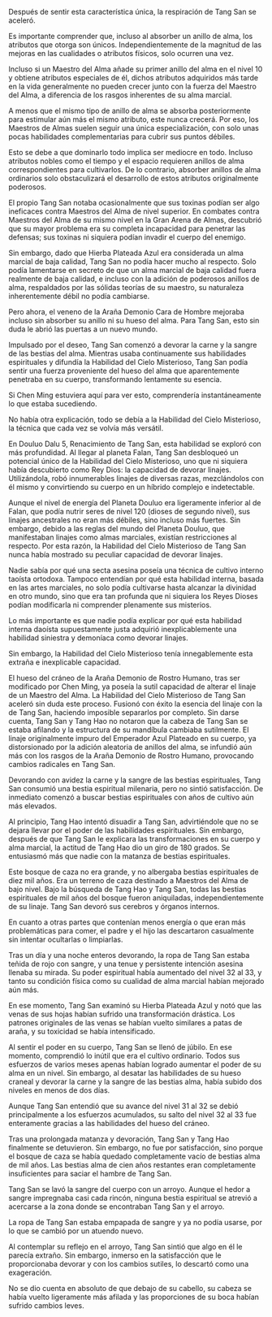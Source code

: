 
Después de sentir esta característica única, la respiración de Tang San se aceleró.

Es importante comprender que, incluso al absorber un anillo de alma, los atributos que otorga son únicos. Independientemente de la magnitud de las mejoras en las cualidades o atributos físicos, solo ocurren una vez.

Incluso si un Maestro del Alma añade su primer anillo del alma en el nivel 10 y obtiene atributos especiales de él, dichos atributos adquiridos más tarde en la vida generalmente no pueden crecer junto con la fuerza del Maestro del Alma, a diferencia de los rasgos inherentes de su alma marcial.

A menos que el mismo tipo de anillo de alma se absorba posteriormente para estimular aún más el mismo atributo, este nunca crecerá. Por eso, los Maestros de Almas suelen seguir una única especialización, con solo unas pocas habilidades complementarias para cubrir sus puntos débiles.

Esto se debe a que dominarlo todo implica ser mediocre en todo. Incluso atributos nobles como el tiempo y el espacio requieren anillos de alma correspondientes para cultivarlos. De lo contrario, absorber anillos de alma ordinarios solo obstaculizará el desarrollo de estos atributos originalmente poderosos.

El propio Tang San notaba ocasionalmente que sus toxinas podían ser algo ineficaces contra Maestros del Alma de nivel superior. En combates contra Maestros del Alma de su mismo nivel en la Gran Arena de Almas, descubrió que su mayor problema era su completa incapacidad para penetrar las defensas; sus toxinas ni siquiera podían invadir el cuerpo del enemigo.

Sin embargo, dado que Hierba Plateada Azul era considerada un alma marcial de baja calidad, Tang San no podía hacer mucho al respecto. Solo podía lamentarse en secreto de que un alma marcial de baja calidad fuera realmente de baja calidad, e incluso con la adición de poderosos anillos de alma, respaldados por las sólidas teorías de su maestro, su naturaleza inherentemente débil no podía cambiarse.

Pero ahora, el veneno de la Araña Demonio Cara de Hombre mejoraba incluso sin absorber su anillo ni su hueso del alma. Para Tang San, esto sin duda le abrió las puertas a un nuevo mundo.

Impulsado por el deseo, Tang San comenzó a devorar la carne y la sangre de las bestias del alma. Mientras usaba continuamente sus habilidades espirituales y difundía la Habilidad del Cielo Misterioso, Tang San podía sentir una fuerza proveniente del hueso del alma que aparentemente penetraba en su cuerpo, transformando lentamente su esencia.

Si Chen Ming estuviera aquí para ver esto, comprendería instantáneamente lo que estaba sucediendo.

No había otra explicación, todo se debía a la Habilidad del Cielo Misterioso, la técnica que cada vez se volvía más versátil.

En Douluo Dalu 5, Renacimiento de Tang San, esta habilidad se exploró con más profundidad. Al llegar al planeta Falan, Tang San desbloqueó un potencial único de la Habilidad del Cielo Misterioso, uno que ni siquiera había descubierto como Rey Dios: la capacidad de devorar linajes. Utilizándola, robó innumerables linajes de diversas razas, mezclándolos con él mismo y convirtiendo su cuerpo en un híbrido complejo e indetectable.

Aunque el nivel de energía del Planeta Douluo era ligeramente inferior al de Falan, que podía nutrir seres de nivel 120 (dioses de segundo nivel), sus linajes ancestrales no eran más débiles, sino incluso más fuertes. Sin embargo, debido a las reglas del mundo del Planeta Douluo, que manifestaban linajes como almas marciales, existían restricciones al respecto. Por esta razón, la Habilidad del Cielo Misterioso de Tang San nunca había mostrado su peculiar capacidad de devorar linajes.

Nadie sabía por qué una secta asesina poseía una técnica de cultivo interno taoísta ortodoxa. Tampoco entendían por qué esta habilidad interna, basada en las artes marciales, no solo podía cultivarse hasta alcanzar la divinidad en otro mundo, sino que era tan profunda que ni siquiera los Reyes Dioses podían modificarla ni comprender plenamente sus misterios.

Lo más importante es que nadie podía explicar por qué esta habilidad interna daoísta supuestamente justa adquirió inexplicablemente una habilidad siniestra y demoníaca como devorar linajes.

Sin embargo, la Habilidad del Cielo Misterioso tenía innegablemente esta extraña e inexplicable capacidad.

El hueso del cráneo de la Araña Demonio de Rostro Humano, tras ser modificado por Chen Ming, ya poseía la sutil capacidad de alterar el linaje de un Maestro del Alma. La Habilidad del Cielo Misterioso de Tang San aceleró sin duda este proceso. Fusionó con éxito la esencia del linaje con la de Tang San, haciendo imposible separarlos por completo. Sin darse cuenta, Tang San y Tang Hao no notaron que la cabeza de Tang San se estaba afilando y la estructura de su mandíbula cambiaba sutilmente. El linaje originalmente impuro del Emperador Azul Plateado en su cuerpo, ya distorsionado por la adición aleatoria de anillos del alma, se infundió aún más con los rasgos de la Araña Demonio de Rostro Humano, provocando cambios radicales en Tang San.

Devorando con avidez la carne y la sangre de las bestias espirituales, Tang San consumió una bestia espiritual milenaria, pero no sintió satisfacción. De inmediato comenzó a buscar bestias espirituales con años de cultivo aún más elevados.

Al principio, Tang Hao intentó disuadir a Tang San, advirtiéndole que no se dejara llevar por el poder de las habilidades espirituales. Sin embargo, después de que Tang San le explicara las transformaciones en su cuerpo y alma marcial, la actitud de Tang Hao dio un giro de 180 grados. Se entusiasmó más que nadie con la matanza de bestias espirituales.

Este bosque de caza no era grande, y no albergaba bestias espirituales de diez mil años. Era un terreno de caza destinado a Maestros del Alma de bajo nivel. Bajo la búsqueda de Tang Hao y Tang San, todas las bestias espirituales de mil años del bosque fueron aniquiladas, independientemente de su linaje. Tang San devoró sus cerebros y órganos internos.

En cuanto a otras partes que contenían menos energía o que eran más problemáticas para comer, el padre y el hijo las descartaron casualmente sin intentar ocultarlas o limpiarlas.

Tras un día y una noche enteros devorando, la ropa de Tang San estaba teñida de rojo con sangre, y una tenue y persistente intención asesina llenaba su mirada. Su poder espiritual había aumentado del nivel 32 al 33, y tanto su condición física como su cualidad de alma marcial habían mejorado aún más.

En ese momento, Tang San examinó su Hierba Plateada Azul y notó que las venas de sus hojas habían sufrido una transformación drástica. Los patrones originales de las venas se habían vuelto similares a patas de araña, y su toxicidad se había intensificado.

Al sentir el poder en su cuerpo, Tang San se llenó de júbilo. En ese momento, comprendió lo inútil que era el cultivo ordinario. Todos sus esfuerzos de varios meses apenas habían logrado aumentar el poder de su alma en un nivel. Sin embargo, al desatar las habilidades de su hueso craneal y devorar la carne y la sangre de las bestias alma, había subido dos niveles en menos de dos días.

Aunque Tang San entendió que su avance del nivel 31 al 32 se debió principalmente a los esfuerzos acumulados, su salto del nivel 32 al 33 fue enteramente gracias a las habilidades del hueso del cráneo.

Tras una prolongada matanza y devoración, Tang San y Tang Hao finalmente se detuvieron. Sin embargo, no fue por satisfacción, sino porque el bosque de caza se había quedado completamente vacío de bestias alma de mil años. Las bestias alma de cien años restantes eran completamente insuficientes para saciar el hambre de Tang San.

Tang San se lavó la sangre del cuerpo con un arroyo. Aunque el hedor a sangre impregnaba casi cada rincón, ninguna bestia espiritual se atrevió a acercarse a la zona donde se encontraban Tang San y el arroyo.

La ropa de Tang San estaba empapada de sangre y ya no podía usarse, por lo que se cambió por un atuendo nuevo.

Al contemplar su reflejo en el arroyo, Tang San sintió que algo en él le parecía extraño. Sin embargo, inmerso en la satisfacción que le proporcionaba devorar y con los cambios sutiles, lo descartó como una exageración.

No se dio cuenta en absoluto de que debajo de su cabello, su cabeza se había vuelto ligeramente más afilada y las proporciones de su boca habían sufrido cambios leves.